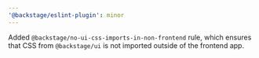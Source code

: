 ```yaml
---
'@backstage/eslint-plugin': minor
---
```


Added `@backstage/no-ui-css-imports-in-non-frontend` rule, which ensures that CSS from `@backstage/ui` is not imported outside of the frontend app.
